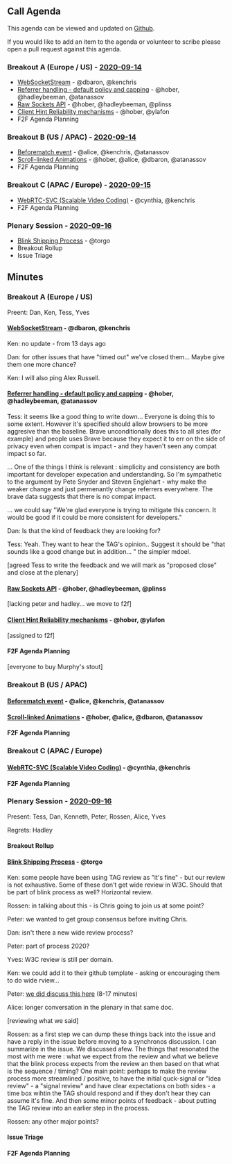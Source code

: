 ﻿## Call Agenda

This agenda can be viewed and updated on [Github](https://github.com/w3ctag/meetings/blob/gh-pages/2020/telcons/09-14-agenda.md).

If you would like to add an item to the agenda or volunteer to scribe please open a pull request against this agenda.

### Breakout A (Europe / US) - [2020-09-14](https://www.timeanddate.com/worldclock/converter.html?iso=20200914T160000&p1=224&p2=43&p3=136&p4=195&p5=248&p6=240)

* [WebSocketStream](https://github.com/w3ctag/design-reviews/issues/394) - @dbaron, @kenchris
* [Referrer handling - default policy and capping](https://github.com/w3ctag/design-reviews/issues/538) - @hober, @hadleybeeman, @atanassov
* [Raw Sockets API](https://github.com/w3ctag/design-reviews/issues/548) - @hober, @hadleybeeman, @plinss
* [Client Hint Reliability mechanisms](https://github.com/w3ctag/design-reviews/issues/549) - @hober, @ylafon
* F2F Agenda Planning

### Breakout B (US / APAC) - [2020-09-14](https://www.timeanddate.com/worldclock/converter.html?iso=20200914T230000&p1=224&p2=43&p3=136&p4=195&p5=248&p6=240)

* [Beforematch event](https://github.com/w3ctag/design-reviews/issues/511) - @alice, @kenchris, @atanassov
* [Scroll-linked Animations](https://github.com/w3ctag/design-reviews/issues/521) - @hober, @alice, @dbaron, @atanassov
* F2F Agenda Planning


### Breakout C (APAC / Europe) - [2020-09-15](https://www.timeanddate.com/worldclock/converter.html?iso=20200915T080000&p1=224&p2=43&p3=136&p4=195&p5=248&p6=240)

* [WebRTC-SVC (Scalable Video Coding)](https://github.com/w3ctag/design-reviews/issues/396) - @cynthia, @kenchris
* F2F Agenda Planning


### Plenary Session - [2020-09-16](https://www.timeanddate.com/worldclock/converter.html?iso=20200916T050000&p1=224&p2=43&p3=136&p4=195&p5=248&p6=240)

* [Blink Shipping Process](https://github.com/w3ctag/design-reviews/issues/516) - @torgo
* Breakout Rollup
* Issue Triage

## Minutes 

### Breakout A (Europe / US) 

Preent: Dan, Ken, Tess, Yves

#### [WebSocketStream](https://github.com/w3ctag/design-reviews/issues/394) - @dbaron, @kenchris

Ken: no update - from 13 days ago 

Dan: for other issues that have "timed out" we've closed them...   Maybe give them one more chance?

Ken: I will also ping Alex Russell.

#### [Referrer handling - default policy and capping](https://github.com/w3ctag/design-reviews/issues/538) - @hober, @hadleybeeman, @atanassov

Tess: it seems like a good thing to write down... Everyone is doing this to some extent. However it's specified should allow browsers to be more aggresive than the baseline. Brave unconditionally does this to all sites (for example) and people uses Brave because they expect it to err on the side of privacy even when compat is impact - and they haven't seen any compat impact so far.  

... One of the things I think is relevant : simplicity and consistency are both important for developer expecation and understanding. So I'm sympathetic to the argument by Pete Snyder and Steven Englehart - why make the weaker change and just permenantly change referrers everywhere. The brave data suggests that there is no compat impact.

... we could say "We're glad everyone is trying to mitigate this concern. It would be good if it could be more consistent for developers."

Dan: Is that the kind of feedback they are looking for?

Tess: Yeah. They want to hear the TAG's opinion..  Suggest it should be "that sounds like a good change but in addition... " the simpler mdoel.

[agreed Tess to write the feedback and we will mark as "proposed close" and close at the plenary]

#### [Raw Sockets API](https://github.com/w3ctag/design-reviews/issues/548) - @hober, @hadleybeeman, @plinss

[lacking peter and hadley... we move to f2f]

#### [Client Hint Reliability mechanisms](https://github.com/w3ctag/design-reviews/issues/549) - @hober, @ylafon

[assigned to f2f]

#### F2F Agenda Planning

[everyone to buy Murphy's stout]



### Breakout B (US / APAC) 

#### [Beforematch event](https://github.com/w3ctag/design-reviews/issues/511) - @alice, @kenchris, @atanassov
#### [Scroll-linked Animations](https://github.com/w3ctag/design-reviews/issues/521) - @hober, @alice, @dbaron, @atanassov
#### F2F Agenda Planning

### Breakout C (APAC / Europe) 

#### [WebRTC-SVC (Scalable Video Coding)](https://github.com/w3ctag/design-reviews/issues/396) - @cynthia, @kenchris
#### F2F Agenda Planning

### Plenary Session - [2020-09-16](https://www.timeanddate.com/worldclock/converter.html?iso=20200916T050000&p1=224&p2=43&p3=136&p4=195&p5=248&p6=240)

Present: Tess, Dan, Kenneth, Peter, Rossen, Alice, Yves

Regrets: Hadley

#### Breakout Rollup

#### [Blink Shipping Process](https://github.com/w3ctag/design-reviews/issues/516) - @torgo

Ken: some people have been using TAG review as "it's fine" - but our review is not exhaustive. Some of these don't get wide review in W3C. Should that be part of blink process as well? Horizontal review.

Rossen: in talking about this - is Chris going to join us at some point?  

Peter: we wanted to get group consensus before inviting Chris.  

Dan: isn't there a new wide review process?

Peter: part of process 2020?

Yves: W3C review is still per domain.  

Ken: we could add it to their github template - asking or encouraging them to do wide rview...

Peter: [we did discuss this here](https://github.com/w3ctag/meetings/blob/gh-pages/2020/telcons/08-17-minutes.md#blink-shipping-process---torgo) (8-17 minutes)

Alice: longer conversation in the plenary in that same doc.  

[reviewing what we said]

Rossen: as a first step we can dump these things back into the issue and have a reply in the issue before moving to a synchronos discussion.  I can summarize in the issue.  We discussed  afew. The things that resonated the most with me were : what we expect from the review and what we believe that the blink process expects from the review an then based on that what is the sequence / timing?  One main point: perhaps to make the review process more streamlined / positive, to have the initial quck-signal or "idea review" - a "signal review" and have clear expectations on both sides - a time box wihtin the TAG should respond and if they don't hear they can assume it's fine.  And then some minor points of feedback - about putting the TAG review into an earlier step in the process.

Rossen: any other major points?

#### Issue Triage



#### F2F Agenda Planning


